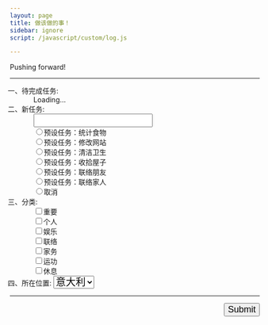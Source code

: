 ```yaml
---
layout: page
title: 做该做的事！
sidebar: ignore
script: /javascript/custom/log.js

---
```


Pushing forward!

---

<form action="https://script.google.com/macros/s/AKfycbxRYZQtTQ3qBQtxU5Q1iMV9_hlgvgALyTyID42IUNfDouFsajfN/exec" method="GET">

<ol style="list-style-type: cjk-ideographic;">
    <li>待完成任务:
        <ul id='log' style="list-style:none;">
            <li>Loading...</li>
        </ul>
    </li>
    <li>新任务:
        <ul style="list-style:none;">
            <li><input type="text" name="create" style="font-size:18px;"></li>
            <li><input type="radio" id="b1" name="create" value="统计食物"><label for="b1">预设任务：统计食物</label></li>
            <li><input type="radio" id="b2" name="create" value="修改网站"><label for="b2">预设任务：修改网站</label></li>
            <li><input type="radio" id="b3" name="create" value="清洁卫生"><label for="b3">预设任务：清洁卫生</label></li>
            <li><input type="radio" id="b4" name="create" value="收拾屋子"><label for="b4">预设任务：收拾屋子</label></li>
            <li><input type="radio" id="b5" name="create" value="联络朋友"><label for="b5">预设任务：联络朋友</label></li>
            <li><input type="radio" id="b6" name="create" value="联络家人"><label for="b6">预设任务：联络家人</label></li>
            <li><input type="radio" id="bf" name="create" value=""><label for="bf">取消</label></li>
        </ul>
    </li>
    <li>分类:
        <ul style="list-style:none;">
            <li><input type="checkbox" id ="a1" name="category" value="重要"><label for="a1">重要</label></li>
            <li><input type="checkbox" id ="a2" name="category" value="个人"><label for="a2">个人</label></li>
            <li><input type="checkbox" id ="a3" name="category" value="娱乐"><label for="a3">娱乐</label></li>
            <li><input type="checkbox" id ="a7" name="category" value="联络"><label for="a7">联络</label></li>
            <li><input type="checkbox" id ="a6" name="category" value="家务"><label for="a6">家务</label></li>
            <li><input type="checkbox" id ="a4" name="category" value="运功"><label for="a4">运功</label></li>
            <li><input type="checkbox" id ="a5" name="category" value="休息"><label for="a5">休息</label></li>
        </ul>
    </li>
    <li>所在位置:
        <select name="location" style="font-size:20px;">
        <option value="Italy" selected>意大利</option>
        <option value="China">中国</option>
        </select>
    </li>
</ol>

<hr>

<p>
<input type="submit" value="Submit" style="font-size:18px;float: right;margin-bottom:120px;">
</p>

</form>
